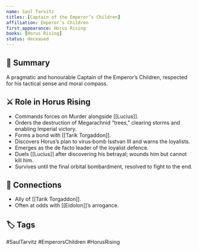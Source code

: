 ```yaml
---
name: Saul Tarvitz
titles: [Captain of the Emperor’s Children]
affiliation: Emperor’s Children
first_appearance: Horus Rising
books: [Horus Rising]
status: deceased
---
```


## 🧠 Summary
A pragmatic and honourable Captain of the Emperor’s Children, respected for his tactical sense and moral compass.

## ⚔️ Role in Horus Rising
- Commands forces on Murder alongside [[Lucius]].
- Orders the destruction of Megarachnid “trees,” clearing storms and enabling Imperial victory.
- Forms a bond with [[Tarik Torgaddon]].
- Discovers Horus’s plan to virus‑bomb Isstvan III and warns the loyalists.
- Emerges as the de facto leader of the loyalist defence.
- Duels [[Lucius]] after discovering his betrayal; wounds him but cannot kill him.
- Survives until the final orbital bombardment, resolved to fight to the end.

## 🔗 Connections
- Ally of [[Tarik Torgaddon]].
- Often at odds with [[Eidolon]]’s arrogance.

## 🏷︎ Tags
#SaulTarvitz #EmperorsChildren #HorusRising
